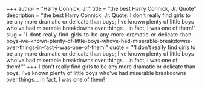 +++
author = "Harry Connick, Jr."
title = "the best Harry Connick, Jr. Quote"
description = "the best Harry Connick, Jr. Quote: I don't really find girls to be any more dramatic or delicate than boys; I've known plenty of little boys who've had miserable breakdowns over things... in fact, I was one of them!"
slug = "i-dont-really-find-girls-to-be-any-more-dramatic-or-delicate-than-boys-ive-known-plenty-of-little-boys-whove-had-miserable-breakdowns-over-things-in-fact-i-was-one-of-them!"
quote = '''I don't really find girls to be any more dramatic or delicate than boys; I've known plenty of little boys who've had miserable breakdowns over things... in fact, I was one of them!'''
+++
I don't really find girls to be any more dramatic or delicate than boys; I've known plenty of little boys who've had miserable breakdowns over things... in fact, I was one of them!
